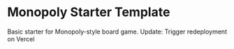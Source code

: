 # Monopoly Starter Template
Basic starter for Monopoly-style board game.
Update: Trigger redeployment on Vercel
